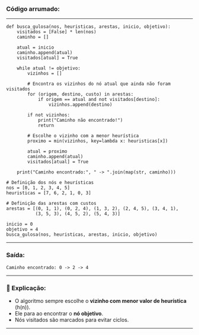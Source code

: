 ### Código arrumado:
---
    
    def busca_gulosa(nos, heuristicas, arestas, inicio, objetivo):
        visitados = [False] * len(nos)
        caminho = []
    
        atual = inicio
        caminho.append(atual)
        visitados[atual] = True
    
        while atual != objetivo:
            vizinhos = []
            
            # Encontra os vizinhos do nó atual que ainda não foram visitados
            for (origem, destino, custo) in arestas:
                if origem == atual and not visitados[destino]:
                    vizinhos.append(destino)
    
            if not vizinhos:
                print("Caminho não encontrado!")
                return
            
            # Escolhe o vizinho com a menor heurística
            proximo = min(vizinhos, key=lambda x: heuristicas[x])
    
            atual = proximo
            caminho.append(atual)
            visitados[atual] = True
    
        print("Caminho encontrado:", " -> ".join(map(str, caminho)))
    
    # Definição dos nós e heurísticas
    nos = [0, 1, 2, 3, 4, 5]
    heuristicas = [7, 6, 2, 1, 0, 3]
    
    # Definição das arestas com custos
    arestas = [(0, 1, 1), (0, 2, 4), (1, 3, 2), (2, 4, 5), (3, 4, 1),
               (3, 5, 3), (4, 5, 2), (5, 4, 3)]
    
    inicio = 0
    objetivo = 4
    busca_gulosa(nos, heuristicas, arestas, inicio, objetivo)

----

### Saída:

    Caminho encontrado: 0 -> 2 -> 4
---

### 🧠 Explicação:

- O algoritmo sempre escolhe o **vizinho com menor valor de heurística** (h(n)).
- Ele para ao encontrar o **nó objetivo**.
- Nós visitados são marcados para evitar ciclos.

---

